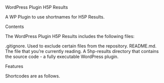WordPress Plugin H5P Results

A WP Plugin to use shortnames for H5P Results.

Contents

The WordPress Plugin H5P Results includes the following files:

.gitignore. Used to exclude certain files from the repository.
README.md. The file that you’re currently reading.
A 5hp-results directory that contains the source code - a fully executable WordPress plugin.

Features

Shortcodes are as follows.

